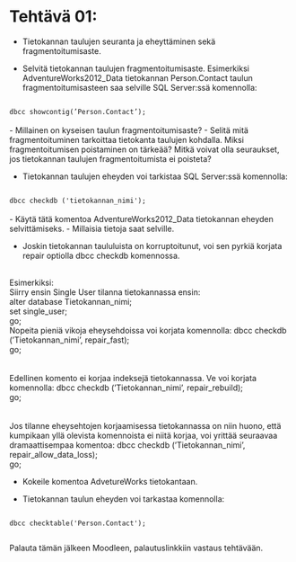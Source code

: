 # Tehtävä 01:

- Tietokannan taulujen seuranta ja eheyttäminen sekä fragmentoitumisaste.

- Selvitä tietokannan taulujen fragmentoitumisaste. Esimerkiksi AdventureWorks2012_Data tietokannan Person.Contact taulun fragmentoitumisasteen saa selville SQL Server:ssä komennolla:<br>
<code>
dbcc showcontig(’Person.Contact’);
</code>
<br>
- Millainen on kyseisen taulun fragmentoitumisaste?
- Selitä mitä fragmentoituminen tarkoittaa tietokanta taulujen kohdalla. Miksi fragmentoitumisen poistaminen on tärkeää? Mitkä voivat olla seuraukset, jos tietokannan taulujen fragmentoitumista ei poisteta?

- Tietokannan taulujen eheyden voi tarkistaa SQL Server:ssä komennolla:<br>

<code>
dbcc checkdb ('tietokannan_nimi');
</code>
<br>
- Käytä tätä komentoa AdventureWorks2012_Data tietokannan eheyden selvittämiseks.
- Millaisia tietoja saat selville.

- Joskin tietokannan taululuista on korruptoitunut, voi sen pyrkiä korjata repair optiolla dbcc checkdb komennossa. 
<br>
Esimerkiksi:
<br>
Siirry ensin Single User tilanna tietokannassa ensin:<br>
<program>
alter database Tietokannan_nimi;<br>
set single_user;<br>
go;<br>
</program>
Nopeita pieniä vikoja eheysehdoissa voi korjata komennolla:
<program>
dbcc checkdb (’Tietokannan_nimi’, repair_fast);<br>
go;<br>
</program>
<br><br>
Edellinen komento ei korjaa indeksejä tietokannassa. Ve voi korjata komennolla:
<program>
dbcc checkdb (’Tietokannan_nimi’, repair_rebuild);<br>
go;<br>
</program>
<br><br>
Jos tilanne eheysehtojen korjaamisessa tietokannassa on niin huono, että kumpikaan yllä olevista komennoista ei niitä korjaa, voi yrittää seuraavaa dramaattisempaa komentoa:

<program>
dbcc checkdb (’Tietokannan_nimi’, repair_allow_data_loss);<br>
go;<br>
</program>

- Kokeile komentoa AdvetureWorks tietokantaan.

- Tietokannan taulun eheyden voi tarkastaa komennolla:
<code>
dbcc checktable('Person.Contact');<br>
</code>

Palauta tämän jälkeen Moodleen, palautuslinkkiin  vastaus tehtävään.
